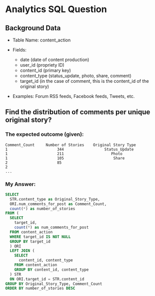 # Analytics SQL Question


## Background Data

* Table Name: content_action
* Fields:
	* date (date of content production)
	* user_id (propriety ID)
	* content_id (primary key)
	* content_type (status_update, photo, share, comment)
	* target_id (in the case of comment, this is the content_id of the original story)

* Examples: Forum RSS feeds, Facebook feeds, Tweets, etc.


## Find the distribution of comments per unique original story?


### The expected outcome (given):


	Comment_Count     Number of Stories    Original Story Type
	1                      344                  Status_Update
	1                      211                     Photo
	1                      105                      Share
	2                      85                     
	2
	...



### My Answer:


```SQL
SELECT
  STR.content_type as Original_Story_Type,
  ORI.num_comments_for_post as Comment_Count, 
  count(*) as number_of_stories
FROM (
  SELECT
    target_id, 
    count(*) as num_comments_for_post
  FROM content_action
  WHERE target_id IS NOT NULL
  GROUP BY target_id 
  ) ORI
  LEFT JOIN (
    SELECT
      content_id, content_type
    FROM content_action
    GROUP BY content_id, content_type
  ) STR
  ON ORI.target_id = STR.content_id
GROUP BY Original_Story_Type, Comment_Count
ORDER BY number_of_stories DESC
```

